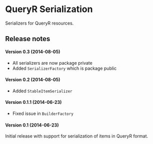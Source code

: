 # QueryR Serialization

Serializers for QueryR resources.

## Release notes

#### Version 0.3 (2014-08-05)

* All serializers are now package private
* Added `SerializerFactory` which is package public

#### Version 0.2 (2014-08-05)

* Added `StableItemSerializer`

#### Version 0.1.1 (2014-06-23)

* Fixed issue in `BuilderFactory`

#### Version 0.1 (2014-06-23)

Initial release with support for serialization of items in QueryR format.
